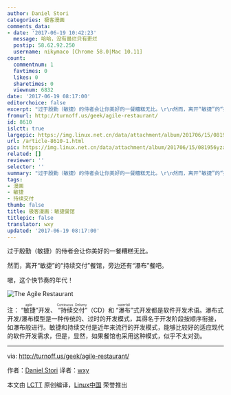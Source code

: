 ```yaml
---
author: Daniel Stori
categories: 极客漫画
comments_data:
- date: '2017-06-19 10:42:23'
  message: 哈哈，没有最烂只有更烂
  postip: 58.62.92.250
  username: nikymaco [Chrome 58.0|Mac 10.11]
count:
  commentnum: 1
  favtimes: 0
  likes: 0
  sharetimes: 0
  viewnum: 6832
date: '2017-06-19 08:17:00'
editorchoice: false
excerpt: "过于殷勤（敏捷）的侍者会让你美好的一餐糟糕无比。\r\n然而，离开“敏捷”的“持续交付”餐馆，旁边还有“瀑布”餐吧。\r\n嗷，这个快节奏的年代！"
fromurl: http://turnoff.us/geek/agile-restaurant/
id: 8610
islctt: true
largepic: https://img.linux.net.cn/data/attachment/album/201706/15/081956yzagl3zv4i1gke38.png.large.jpg
url: /article-8610-1.html
pic: https://img.linux.net.cn/data/attachment/album/201706/15/081956yzagl3zv4i1gke38.png.thumb.jpg
related: []
reviewer: ''
selector: ''
summary: "过于殷勤（敏捷）的侍者会让你美好的一餐糟糕无比。\r\n然而，离开“敏捷”的“持续交付”餐馆，旁边还有“瀑布”餐吧。\r\n嗷，这个快节奏的年代！"
tags:
- 漫画
- 敏捷
- 持续交付
thumb: false
title: 极客漫画：敏捷餐馆
titlepic: false
translator: wxy
updated: '2017-06-19 08:17:00'
---
```


过于殷勤（敏捷）的侍者会让你美好的一餐糟糕无比。


然而，离开“敏捷”的“持续交付”餐馆，旁边还有“瀑布”餐吧。


嗷，这个快节奏的年代！


![The Agile Restaurant](https://img.linux.net.cn/data/attachment/album/201706/15/081956yzagl3zv4i1gke38.png)


注：<ruby> “敏捷” <rp>  （ </rp> <rt>  agile </rt> <rp>  ） </rp></ruby>开发、<ruby> “持续交付” <rp>  （ </rp> <rt>  Continuous Delivery </rt> <rp>  ） </rp></ruby>（CD）和<ruby> “瀑布” <rp>  （ </rp> <rt>  waterfall </rt> <rp>  ） </rp></ruby>式开发都是软件开发术语。瀑布式开发/瀑布模型是一种传统的、过时的开发模式，其得名于开发阶段按顺序衔接，如瀑布般进行。敏捷和持续交付是近年来流行的开发模式，能够比较好的适应现代的软件开发需求，但是，显然，如果餐馆也采用这种模式，似乎不太对劲。




---


via: <http://turnoff.us/geek/agile-restaurant/>


作者：[Daniel Stori](http://turnoff.us/about/) 译者：[wxy](https://github.com/wxy)


本文由 [LCTT](https://github.com/LCTT/TranslateProject) 原创编译，[Linux中国](https://linux.cn/) 荣誉推出